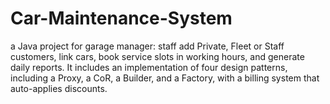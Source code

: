 # Car-Maintenance-System
a Java project for garage manager: staff add Private, Fleet or Staff customers, link cars, book service slots in working hours, and generate daily reports. It includes an implementation of four design patterns, including a Proxy, a CoR, a Builder, and a Factory, with a billing system that auto-applies discounts.
